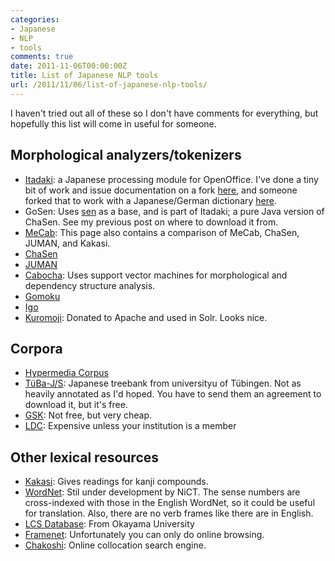 ```yaml
---
categories:
- Japanese
- NLP
- tools
comments: true
date: 2011-11-06T00:00:00Z
title: List of Japanese NLP tools
url: /2011/11/06/list-of-japanese-nlp-tools/
---
```


I haven't tried out all of these so I don't have comments for everything, but hopefully this list will come in useful for someone.

## Morphological analyzers/tokenizers

* [Itadaki](http://sourceforge.net/projects/itadaki/): a Japanese processing module for OpenOffice. I've done a tiny bit of work and issue documentation on a fork [here](https://github.com/garfieldnate/itadaki), and someone forked that to work with a Japanese/German dictionary [here](https://github.com/wichmann/Itadaki).
* GoSen: Uses [sen](http://java.net/projects/sen/) as a base, and is part of Itadaki; a pure Java version of ChaSen. See my previous post on where to download it from.
* [MeCab](http://mecab.sourceforge.net/): This page also contains a comparison of MeCab, ChaSen, JUMAN, and Kakasi.
* [ChaSen](http://chasen.naist.jp/hiki/ChaSen/?%C3%E3%E4%A5%A4%CE%C7%DB%C9%DB)
* [JUMAN](http://nlp.ist.i.kyoto-u.ac.jp/EN/index.php?JUMAN)
* [Cabocha](http://code.google.com/p/cabocha/): Uses support vector machines for morphological and dependency structure analysis.
* [Gomoku](https://github.com/sile/gomoku)
* [Igo](http://igo.sourceforge.jp/)
* [Kuromoji](https://github.com/atilika/kuromoji): Donated to Apache and used in Solr. Looks nice.

## Corpora

* [Hypermedia Corpus](http://www.env.kitakyu-u.ac.jp/corpus/docs/index.html)
* [TüBa-J/S](http://www.sfs.uni-tuebingen.de/en/tuebajs.shtml): Japanese treebank from universityu of Tübingen. Not as heavily annotated as I'd hoped. You have to send them an agreement to download it, but it's free.
* [GSK](http://www.gsk.or.jp/catalog_e.html): Not free, but very cheap.
* [LDC](http://www.ldc.upenn.edu/): Expensive unless your institution is a member

## Other lexical resources

* [Kakasi](http://kakasi.namazu.org/): Gives readings for kanji compounds.
* [WordNet](http://nlpwww.nict.go.jp/wn-ja/index.en.html): Stil under development by NiCT. The sense numbers are cross-indexed with those in the English WordNet, so it could be useful for translation. Also, there are no verb frames like there are in English.
* [LCS Database](http://cl.it.okayama-u.ac.jp/rsc/data/index.html): From Okayama University
* [Framenet](http://jfn.st.hc.keio.ac.jp/index.html): Unfortunately you can only do online browsing.
* [Chakoshi](http://tell.fll.purdue.edu/chakoshi/public.html): Online collocation search engine.
